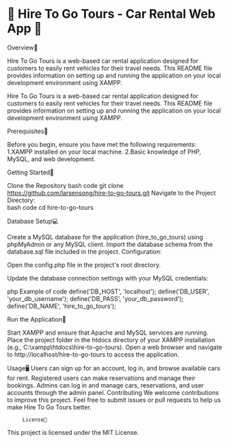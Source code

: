 <html>
         <h1>🚗 Hire To Go Tours - Car Rental Web App 🚙</h1>

   Overview🔖

Hire To Go Tours is a web-based car rental application designed for customers to easily rent vehicles for their travel needs. This README file provides information on setting up and running the application on your local development environment using XAMPP.


Hire To Go Tours is a web-based car rental application designed for customers to easily rent vehicles for their travel needs. This README file provides information on setting up and running the application on your local development environment using XAMPP.


  Prerequisites🧠

Before you begin, ensure you have met the following requirements:
1.XAMPP installed on your local machine.
2.Basic knowledge of PHP, MySQL, and web development.

  Getting Started🧰
 
Clone the Repository
  bash code
git clone https://github.com/larsensong/hire-to-go-tours.git
Navigate to the Project Directory:    
 bash code
cd hire-to-go-tours

   Database Setup💻

Create a MySQL database for the application (hire_to_go_tours) using phpMyAdmin or any MySQL client.
Import the database schema from the database.sql file included in the project.
Configuration:

Open the config.php file in the project's root directory.

Update the database connection settings with your MySQL credentials:

 php
Example of code
define('DB_HOST', 'localhost');
define('DB_USER', 'your_db_username');
define('DB_PASS', 'your_db_password');
define('DB_NAME', 'hire_to_go_tours');

  Run the Application🏃

Start XAMPP and ensure that Apache and MySQL services are running.
Place the project folder in the htdocs directory of your XAMPP installation (e.g., C:\xampp\htdocs\hire-to-go-tours).
Open a web browser and navigate to http://localhost/hire-to-go-tours to access the application.


  Usage🖥️
Users can sign up for an account, log in, and browse available cars for rent.
Registered users can make reservations and manage their bookings.
Admins can log in and manage cars, reservations, and user accounts through the admin panel.
Contributing
We welcome contributions to improve this project. Feel free to submit issues or pull requests to help us make Hire To Go Tours better.

         License📰
This project is licensed under the MIT License.

</html>
